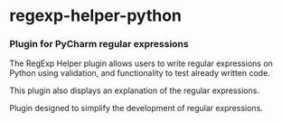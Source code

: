 # regexp-helper-python

### Plugin for PyCharm regular expressions

The RegExp Helper plugin allows users to write regular expressions on Python using validation, and functionality to test
already written code.

This plugin also displays an explanation of the regular expressions.

Plugin designed to simplify the development of regular expressions.
